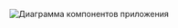 ![Диаграмма компонентов приложения](https://github.com/user-attachments/assets/f1df8217-87f4-4838-b3f2-e6f355215328)
